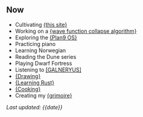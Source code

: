 ## Now

- Cultivating [{this site}](site.html)
- Working on a [{wave function collapse algorithm}](intro_to_wfc.html)
- Exploring the [{Plan9 OS}](plan9.html)
- Practicing piano
- Learning Norwegian
- Reading the Dune series
- Playing Dwarf Fortress
- Listening to [[GALNERYUS]](https://open.spotify.com/artist/3BNDjSD67jJE4fhxX1b2OV?si=Au_bteD8QgmMRzTEsARdWg)
- [{Drawing}](drawings.html)
- [{Learning Rust}](learning_rust.html)
- [{Cooking}](recipes.html)
- Creating my [{grimoire}](grimoire.html)

*Last updated: {{date}}*
